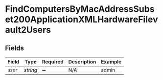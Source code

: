 # FindComputersByMacAddressSubset200ApplicationXMLHardwareFilevault2Users


## Fields

| Field              | Type               | Required           | Description        | Example            |
| ------------------ | ------------------ | ------------------ | ------------------ | ------------------ |
| `user`             | *string*           | :heavy_minus_sign: | N/A                | admin              |